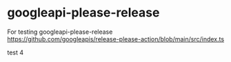 # googleapi-please-release
For testing googleapi-please-release
https://github.com/googleapis/release-please-action/blob/main/src/index.ts

test 4